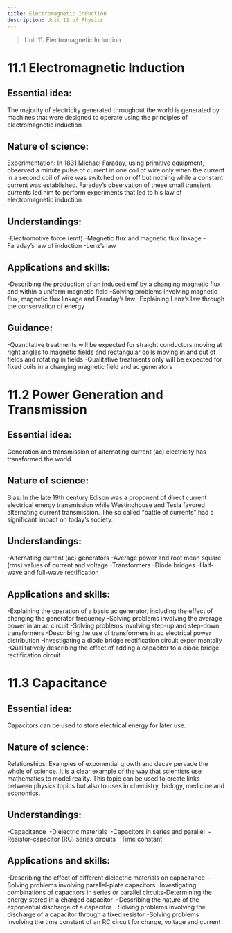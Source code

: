 ```yaml
---
title: Electromagnetic Induction
description: Unit 11 of Physics
---
```

> Unit 11: Electromagnetic Induction

# 11.1 Electromagnetic Induction 

## Essential idea: 
The majority of electricity generated throughout the world is generated by machines that were designed to operate using the principles of electromagnetic induction

## Nature of science: 
Experimentation: In 1831 Michael Faraday, using primitive equipment, observed a minute pulse of current in one coil of wire only when the current in a second coil of wire was switched on or off but nothing while a constant current was established. Faraday’s observation of these small transient currents led him to perform experiments that led to his law of electromagnetic induction

## Understandings: 
-Electromotive force (emf) 
-Magnetic flux and magnetic flux linkage 
-Faraday’s law of induction 
-Lenz’s law 

## Applications and skills: 
-Describing the production of an induced emf by a changing magnetic flux and within a uniform magnetic field 
-Solving problems involving magnetic flux, magnetic flux linkage and Faraday’s law 
-Explaining Lenz’s law through the conservation of energy

## Guidance: 
-Quantitative treatments will be expected for straight conductors moving at right angles to magnetic fields and rectangular coils moving in and out of fields and rotating in fields 
-Qualitative treatments only will be expected for fixed coils in a changing magnetic field and ac generators

# 11.2 Power Generation and Transmission
## Essential idea: 
Generation and transmission of alternating current (ac) electricity has transformed the world.

## Nature of science: 
Bias: In the late 19th century Edison was a proponent of direct current electrical energy transmission while Westinghouse and Tesla favored alternating current transmission. The so called “battle of currents” had a significant impact on today’s society.

## Understandings: 
-Alternating current (ac) generators 
-Average power and root mean square (rms) values of current and voltage 
-Transformers 
-Diode bridges 
-Half-wave and full-wave rectification 

## Applications and skills: 
-Explaining the operation of a basic ac generator, including the effect of changing the generator frequency 
-Solving problems involving the average power in an ac circuit 
-Solving problems involving step-up and step-down transformers 
-Describing the use of transformers in ac electrical power distribution 
-Investigating a diode bridge rectification circuit experimentally 
-Qualitatively describing the effect of adding a capacitor to a diode bridge rectification circuit 

# 11.3 Capacitance 

## Essential idea:  
Capacitors can be used to store electrical energy for later use.​

## Nature of science: 
Relationships: Examples of exponential growth and decay pervade the whole of science. It is a clear example of the way that scientists use mathematics to model reality. This topic can be used to create links between physics topics but also to uses in chemistry, biology, medicine and economics.

## Understandings: ​
-Capacitance ​
-Dielectric materials ​
-Capacitors in series and parallel ​
-Resistor-capacitor (RC) series circuits ​
-Time constant 

## Applications and skills: ​
-Describing the effect of different dielectric materials on capacitance ​
-Solving problems involving parallel-plate capacitors ​
-Investigating combinations of capacitors in series or parallel circuits ​
-Determining the energy stored in a charged capacitor ​
-Describing the nature of the exponential discharge of a capacitor ​
-Solving problems involving the discharge of a capacitor through a fixed resistor ​
-Solving problems involving the time constant of an RC circuit for charge, voltage and current
